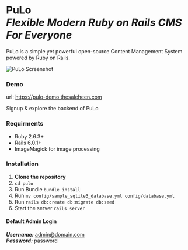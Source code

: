 # PuLo <br><em>Flexible Modern Ruby on Rails CMS For Everyone</em>


PuLo is a simple yet powerful open-source Content Management System powered by Ruby on Rails.

![PuLo Screenshot](https://res.cloudinary.com/dgm5fyoub/image/upload/v1579279267/qm4ke5ttuudnectxwane.png)

### Demo

url: https://pulo-demo.thesaleheen.com

Signup & explore the backend of PuLo

### Requirments

*  Ruby 2.6.3+
*  Rails 6.0.1+
*  ImageMagick for image processing

### Installation


1. **Clone the repository** 
2. ```cd pulo```
3. Run Bundle ```bundle install```
4. Run ```mv config/sample_sqlite3_database.yml config/database.yml```
5. Run ```rails db:create db:migrate db:seed```
6. Start the server ```rails server```

#### Default Admin Login

***Username:*** admin@domain.com <br>
***Password:*** password